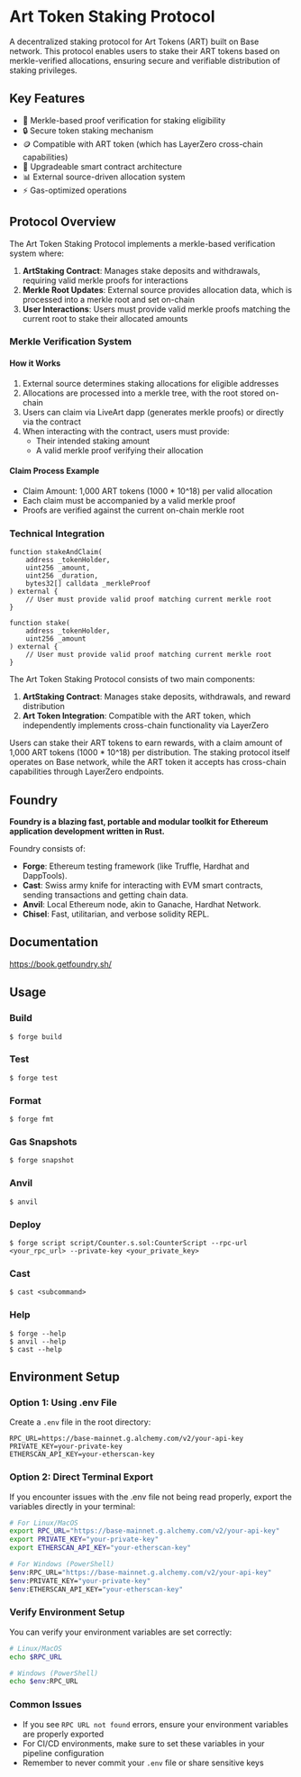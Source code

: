 # Art Token Staking Protocol

A decentralized staking protocol for Art Tokens (ART) built on Base network. This protocol enables users to stake their ART tokens based on merkle-verified allocations, ensuring secure and verifiable distribution of staking privileges.

## Key Features
- 🌳 Merkle-based proof verification for staking eligibility
- 🔒 Secure token staking mechanism
- 🪙 Compatible with ART token (which has LayerZero cross-chain capabilities)
- 🔄 Upgradeable smart contract architecture
- 📊 External source-driven allocation system
- ⚡ Gas-optimized operations

## Protocol Overview

The Art Token Staking Protocol implements a merkle-based verification system where:
1. **ArtStaking Contract**: Manages stake deposits and withdrawals, requiring valid merkle proofs for interactions
2. **Merkle Root Updates**: External source provides allocation data, which is processed into a merkle root and set on-chain
3. **User Interactions**: Users must provide valid merkle proofs matching the current root to stake their allocated amounts

### Merkle Verification System

#### How it Works
1. External source determines staking allocations for eligible addresses
2. Allocations are processed into a merkle tree, with the root stored on-chain
3. Users can claim via LiveArt dapp (generates merkle proofs) or directly via the contract
4. When interacting with the contract, users must provide:
   - Their intended staking amount
   - A valid merkle proof verifying their allocation

#### Claim Process Example
- Claim Amount: 1,000 ART tokens (1000 * 10^18) per valid allocation
- Each claim must be accompanied by a valid merkle proof
- Proofs are verified against the current on-chain merkle root

### Technical Integration

```solidity
function stakeAndClaim(
    address _tokenHolder, 
    uint256 _amount, 
    uint256 _duration, 
    bytes32[] calldata _merkleProof
) external {
    // User must provide valid proof matching current merkle root
}
```

```solidity
function stake(
    address _tokenHolder,
    uint256 _amount
) external {
    // User must provide valid proof matching current merkle root
}
```

The Art Token Staking Protocol consists of two main components:
1. **ArtStaking Contract**: Manages stake deposits, withdrawals, and reward distribution
2. **Art Token Integration**: Compatible with the ART token, which independently implements cross-chain functionality via LayerZero

Users can stake their ART tokens to earn rewards, with a claim amount of 1,000 ART tokens (1000 * 10^18) per distribution. The staking protocol itself operates on Base network, while the ART token it accepts has cross-chain capabilities through LayerZero endpoints.

## Foundry

**Foundry is a blazing fast, portable and modular toolkit for Ethereum application development written in Rust.**

Foundry consists of:

-   **Forge**: Ethereum testing framework (like Truffle, Hardhat and DappTools).
-   **Cast**: Swiss army knife for interacting with EVM smart contracts, sending transactions and getting chain data.
-   **Anvil**: Local Ethereum node, akin to Ganache, Hardhat Network.
-   **Chisel**: Fast, utilitarian, and verbose solidity REPL.

## Documentation

https://book.getfoundry.sh/

## Usage

### Build

```shell
$ forge build
```

### Test

```shell
$ forge test
```

### Format

```shell
$ forge fmt
```

### Gas Snapshots

```shell
$ forge snapshot
```

### Anvil

```shell
$ anvil
```

### Deploy

```shell
$ forge script script/Counter.s.sol:CounterScript --rpc-url <your_rpc_url> --private-key <your_private_key>
```

### Cast

```shell
$ cast <subcommand>
```

### Help

```shell
$ forge --help
$ anvil --help
$ cast --help
```

## Environment Setup

### Option 1: Using .env File
Create a `.env` file in the root directory:
```env
RPC_URL=https://base-mainnet.g.alchemy.com/v2/your-api-key
PRIVATE_KEY=your-private-key
ETHERSCAN_API_KEY=your-etherscan-key
```

### Option 2: Direct Terminal Export
If you encounter issues with the .env file not being read properly, export the variables directly in your terminal:

```bash
# For Linux/MacOS
export RPC_URL="https://base-mainnet.g.alchemy.com/v2/your-api-key"
export PRIVATE_KEY="your-private-key"
export ETHERSCAN_API_KEY="your-etherscan-key"

# For Windows (PowerShell)
$env:RPC_URL="https://base-mainnet.g.alchemy.com/v2/your-api-key"
$env:PRIVATE_KEY="your-private-key"
$env:ETHERSCAN_API_KEY="your-etherscan-key"
```

### Verify Environment Setup
You can verify your environment variables are set correctly:

```bash
# Linux/MacOS
echo $RPC_URL

# Windows (PowerShell)
echo $env:RPC_URL
```

### Common Issues
- If you see `RPC URL not found` errors, ensure your environment variables are properly exported
- For CI/CD environments, make sure to set these variables in your pipeline configuration
- Remember to never commit your `.env` file or share sensitive keys
